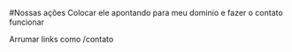 #Nossas ações
Colocar ele apontando para meu dominio e fazer o contato funcionar

Arrumar links como /contato
